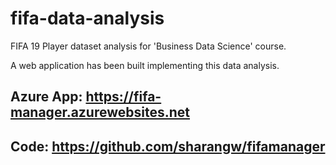 # fifa-data-analysis

FIFA 19 Player dataset analysis for 'Business Data Science' course.

A web application has been built implementing this data analysis.

## Azure App: https://fifa-manager.azurewebsites.net
## Code: https://github.com/sharangw/fifamanager
